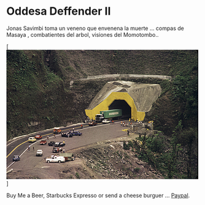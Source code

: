 # Oddesa Deffender II

Jonas Savimbi toma un veneno que envenena la muerte ...
compas de Masaya , combatientes del arbol, visiones del Momotombo..

[![We were Goodfellas!](https://raw.githubusercontent.com/rgarro/ReactRoute32/master/389892.jpg)]

Buy Me a Beer, Starbucks Expresso or send a cheese burguer ... [Paypal](https://www.paypal.me/gospelOfLuke/25).
